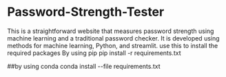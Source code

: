 # Password-Strength-Tester
This is a straightforward website that measures password strength using machine learning and a traditional password checker.
It is developed using methods for machine learning, Python, and streamlit.
use this to install the required packages
By using pip
pip install -r requirements.txt

##by using conda
conda install --file requirements.txt
